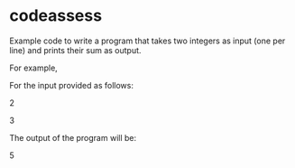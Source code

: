 # codeassess

Example code to write a program that takes two integers as input (one per line) and prints their sum as output.
  
For example,

For the input provided as follows:

2

3

The output of the program will be:

5
